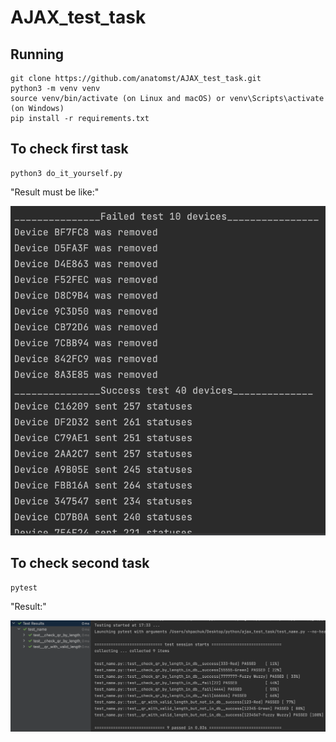 # AJAX_test_task

## Running

```shell
git clone https://github.com/anatomst/AJAX_test_task.git
python3 -m venv venv
source venv/bin/activate (on Linux and macOS) or venv\Scripts\activate (on Windows)
pip install -r requirements.txt
```

## To check first task
```shell
python3 do_it_yourself.py
```
 
"Result must be like:"

![Tux, the Linux mascot](img/task1.png)

## To check second task
```shell
pytest
```

 
"Result:"

![Tux, the Linux mascot](img/task2.png)
